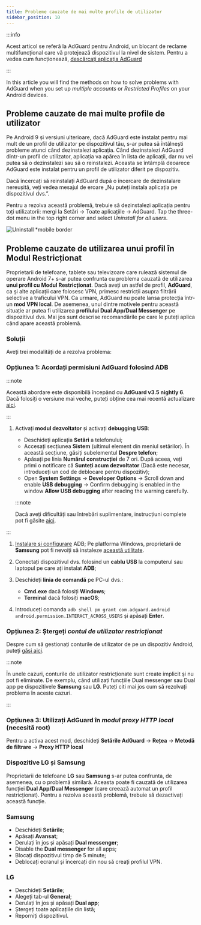 ```yaml
---
title: Probleme cauzate de mai multe profile de utilizator
sidebar_position: 10
---
```


:::info

Acest articol se referă la AdGuard pentru Android, un blocant de reclame multifuncțional care vă protejează dispozitivul la nivel de sistem. Pentru a vedea cum funcționează, [descărcați aplicația AdGuard](https://agrd.io/download-kb-adblock)

:::

In this article you will find the methods on how to solve problems with AdGuard when you set up *multiple accounts* or *Restricted Profiles* on your Android devices.

## Probleme cauzate de mai multe profile de utilizator

Pe Android 9 și versiuni ulterioare, dacă AdGuard este instalat pentru mai mult de un profil de utilizator pe dispozitivul tău, s-ar putea să întâlnești probleme atunci când dezinstalezi aplicația. Când dezinstalezi AdGuard dintr-un profil de utilizator, aplicația va apărea în lista de aplicații, dar nu vei putea să o dezinstalezi sau să o reinstalezi. Aceasta se întâmplă deoarece AdGuard este instalat pentru un profil de utilizator diferit pe dispozitiv.

Dacă încercați să reinstalați AdGuard după o încercare de dezinstalare nereușită, veți vedea mesajul de eroare „Nu puteți instala aplicația pe dispozitivul dvs.”.

Pentru a rezolva această problemă, trebuie să dezinstalezi aplicația pentru toți utilizatorii: mergi la Setări → Toate aplicațiile → AdGuard. Tap the three-dot menu in the top right corner and select *Uninstall for all users*.

![Uninstall *mobile border](https://cdn.adtidy.org/blog/new/tu49hmultiple_users.png)

## Probleme cauzate de utilizarea unui profil în Modul Restricționat

Proprietarii de telefoane, tablete sau televizoare care rulează sistemul de operare Android 7+ s-ar putea confrunta cu problema cauzată de utilizarea **unui profil cu Modul Restricționat**. Dacă aveți un astfel de profil, **AdGuard**, ca și alte aplicații care folosesc VPN, primesc restricții asupra filtrării selective a traficului VPN. Ca urmare, AdGuard nu poate lansa protecția într-un **mod VPN local**. De asemenea, unul dintre motivele pentru această situație ar putea fi utilizarea **profilului Dual App/Dual Messenger** pe dispozitivul dvs. Mai jos sunt descrise recomandările pe care le puteți aplica când apare această problemă.

### Soluții

Aveți trei modalități de a rezolva problema:

### Opțiunea 1: Acordați permisiuni AdGuard folosind ADB

:::note

Această abordare este disponibilă începând cu **AdGuard v3.5 nightly 6**. Dacă folosiți o versiune mai veche, puteți obține cea mai recentă actualizare [aici](https://adguard.com/adguard-android/overview.html).

:::

1. Activați **modul dezvoltator** și activați **debugging USB**:

    - Deschideți aplicația **Setări** a telefonului;
    - Accesați secțiunea **Sistem** (ultimul element din meniul setărilor). În această secțiune, găsiți subelementul **Despre telefon**;
    - Apăsați pe linia **Numărul construcției** de 7 ori. După aceea, veți primi o notificare că **Sunteți acum dezvoltator** (Dacă este necesar, introduceți un cod de deblocare pentru dispozitiv);
    - Open **System Settings** → **Developer Options** → Scroll down and enable **USB debugging** → Confirm debugging is enabled in the window **Allow USB debugging** after reading the warning carefully.

    :::note

    Dacă aveți dificultăți sau întrebări suplimentare, instrucțiuni complete pot fi găsite [aici](https://developer.android.com/studio/debug/dev-options).


:::

1. [Instalare și configurare](https://www.xda-developers.com/install-adb-windows-macos-linux/) ADB; Pe platforma Windows, proprietarii de **Samsung** pot fi nevoiți să instaleze [această utilitate](https://developer.samsung.com/mobile/android-usb-driver.html).

1. Conectați dispozitivul dvs. folosind un **cablu USB** la computerul sau laptopul pe care ați instalat **ADB**;

1. Deschideți **linia de comandă** pe PC-ul dvs.:

    - **Cmd.exe** dacă folosiți **Windows**;
    - **Terminal** dacă folosiți **macOS**;

1. Introduceți comanda `adb shell pm grant com.adguard.android android.permission.INTERACT_ACROSS_USERS` și apăsați **Enter**.

### Opțiunea 2: Ștergeți *contul de utilizator restricționat*

Despre cum să gestionați conturile de utilizator de pe un dispozitiv Android, puteți [găsi aici](https://support.google.com/a/answer/6223444?hl=en).

:::note

În unele cazuri, conturile de utilizator restricționate sunt create implicit și nu pot fi eliminate. De exemplu, când utilizați funcțiile Dual messenger sau Dual app pe dispozitivele **Samsung** sau **LG**. Puteți citi mai jos cum să rezolvați problema în aceste cazuri.

:::

### Opțiunea 3: Utilizați AdGuard în *modul proxy HTTP local* (necesită root)

Pentru a activa acest mod, deschideți **Setările AdGuard** → **Rețea** → **Metodă de filtrare** → **Proxy HTTP local**

### Dispozitive LG și Samsung

Proprietarii de telefoane **LG** sau **Samsung** s-ar putea confrunta, de asemenea, cu o problemă similară. Aceasta poate fi cauzată de utilizarea funcției **Dual App/Dual Messenger** (care creează automat un profil restricționat). Pentru a rezolva această problemă, trebuie să dezactivați această funcție.

### Samsung

- Deschideți **Setările**;
- Apăsați **Avansat**;
- Derulați în jos și apăsați **Dual messenger**;
- Disable the **Dual messenger** for all apps;
- Blocați dispozitivul timp de 5 minute;
- Deblocați ecranul și încercați din nou să creați profilul VPN.

### LG

- Deschideți **Setările**;
- Alegeți tab-ul **General**;
- Derulați în jos și apăsați **Dual app**;
- Ștergeți toate aplicațiile din listă;
- Reporniți dispozitivul.
